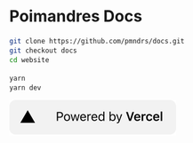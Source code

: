 # Poimandres Docs

```bash
git clone https://github.com/pmndrs/docs.git
git checkout docs
cd website

yarn
yarn dev
```

[![Powered by Vercel](public/vercel.svg)](https://vercel.com/?utm_source=pmndrs&utm_campaign=oss)
